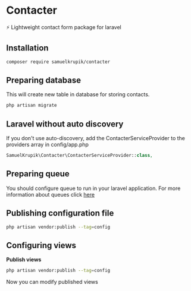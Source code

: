 # Contacter

:zap: Lightweight contact form package for laravel

## Installation

```bash
composer require samuelkrupik/contacter
```

## Preparing database
This will create new table in database for storing contacts.
```bash
php artisan migrate
```

## Laravel without auto discovery
If you don't use auto-discovery, add the ContacterServiceProvider to the providers array in config/app.php
```php
SamuelKrupik\Contacter\ContacterServiceProvider::class,
```

## Preparing queue
You should configure queue to run in your laravel application.
For more information about queues click [here](https://laravel.com/docs/8.x/queues)

## Publishing configuration file
```bash
php artisan vendor:publish --tag=config
```

## Configuring views
**Publish views**
```bash
php artisan vendor:publish --tag=config
```
Now you can modify published views
